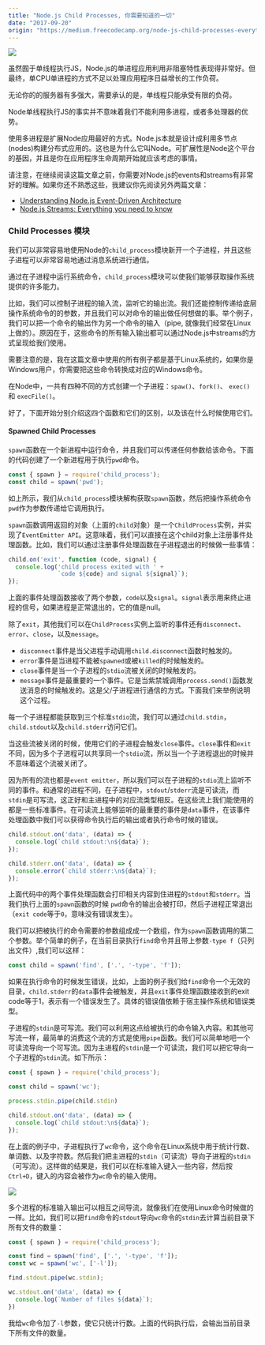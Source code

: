 ```yaml
---
title: "Node.js Child Processes, 你需要知道的一切"
date: "2017-09-20"
origin: "https://medium.freecodecamp.org/node-js-child-processes-everything-you-need-to-know-e69498fe970a"
---
```


![](https://chuguan.me/static/child_process.png)

虽然囿于单线程执行JS，Node.js的单进程应用利用非阻塞特性表现得非常好。但最终，单CPU单进程的方式不足以处理应用程序日益增长的工作负荷。

无论你的的服务器有多强大，需要承认的是，单线程只能承受有限的负荷。

Node单线程执行JS的事实并不意味着我们不能利用多进程，或者多处理器的优势。

使用多进程是扩展Node应用最好的方式。Node.js本就是设计成利用多节点(nodes)构建分布式应用的。这也是为什么它叫Node。可扩展性是Node这个平台的基因，并且是你在应用程序生命周期开始就应该考虑的事情。

请注意，在继续阅读这篇文章之前，你需要对Node.js的events和streams有非常好的理解。如果你还不熟悉这些，我建议你先阅读另外两篇文章：

* [Understanding Node.js Event-Driven Architecture](https://medium.freecodecamp.org/understanding-node-js-event-driven-architecture-223292fcbc2d)
* [Node.js Streams: Everything you need to know](https://medium.freecodecamp.org/node-js-streams-everything-you-need-to-know-c9141306be93)

### Child Processes 模块

我们可以非常容易地使用Node的`child_process`模块新开一个子进程，并且这些子进程可以非常容易地通过消息系统进行通信。

通过在子进程中运行系统命令，`child_process`模块可以使我们能够获取操作系统提供的许多能力。

比如，我们可以控制子进程的输入流，监听它的输出流。我们还能控制传递给底层操作系统命令的的参数，并且我们可以对命令的输出做任何想做的事。举个例子，我们可以把一个命令的输出作为另一个命令的输入（pipe, 就像我们经常在Linux上做的）。原因在于，这些命令的所有输入输出都可以通过Node.js中streams的方式呈现给我们使用。

需要注意的是，我在这篇文章中使用的所有例子都是基于Linux系统的，如果你是Windows用户，你需要把这些命令转换成对应的Windows命令。

在Node中，一共有四种不同的方式创建一个子进程：`spaw()`、`fork()`、 `exec()` 和 `execFile()`。

好了，下面开始分别介绍这四个函数和它们的区别，以及该在什么时候使用它们。

#### Spawned Child Processes

`spawn`函数在一个新进程中运行命令，并且我们可以传递任何参数给该命令。下面的代码创建了一个新进程用于执行`pwd`命令。

```javascript
const { spawn } = require('child_process');
const child = spawn('pwd');
```

如上所示，我们从`child_process`模块解构获取`spawn`函数，然后把操作系统命令`pwd`作为参数传递给它调用执行。

`spawn`函数调用返回的对象（上面的`child`对象）是一个`ChildProcess`实例，并实现了`EventEmitter API`。这意味着，我们可以直接在这个child对象上注册事件处理函数。比如，我们可以通过注册事件处理函数在子进程退出的时候做一些事情：

```javascript
child.on('exit', function (code, signal) {
  console.log('child process exited with ' +
              `code ${code} and signal ${signal}`);
});
```

上面的事件处理函数接收了两个参数，`code`以及`signal`。`signal`表示用来终止进程的信号，如果进程是正常退出的，它的值是null。

除了`exit`，其他我们可以在`ChildProcess`实例上监听的事件还有`disconnect`、 `error`、`close`，以及`message`。

* `disconnect`事件是当父进程手动调用`child.disconnect`函数时触发的。
* `error`事件是当进程不能被`spawned`或被`killed`的时候触发的。
* `close`事件是当一个子进程的`stdio`流被关闭的时候触发的。
* `message`事件是最重要的一个事件。它是当紫禁城调用`process.send()`函数发送消息的时候触发的。这是父/子进程进行通信的方式。下面我们来举例说明这个过程。

每一个子进程都能获取到三个标准`stdio`流，我们可以通过`child.stdin`，`child.stdout`以及`child.stderr`访问它们。

当这些流被关闭的时候，使用它们的子进程会触发`close`事件。`close`事件和`exit`不同，因为多个子进程可以共享同一个`stdio`流，所以当一个子进程退出的时候并不意味着这个流被关闭了。

因为所有的流也都是`event emitter`，所以我们可以在子进程的`stdio`流上监听不同的事件。和通常的进程不同，在子进程中，`stdout`/`stderr`流是可读流，而`stdin`是可写流，这正好和主进程中的对应流类型相反。在这些流上我们能使用的都是一些标准事件。在可读流上能够监听的最重要的事件是`data`事件，在该事件处理函数中我们可以获得命令执行后的输出或者执行命令时候的错误。

```javascript
child.stdout.on('data', (data) => {
  console.log(`child stdout:\n${data}`);
});

child.stderr.on('data', (data) => {
  console.error(`child stderr:\n${data}`);
});
```

上面代码中的两个事件处理函数会打印相关内容到住进程的`stdout`和`stderr`。当我们执行上面的`spawn`函数的时候 `pwd`命令的输出会被打印，然后子进程正常退出（`exit code`等于`0`，意味没有错误发生）。

我们可以把被执行的命令需要的参数组成成一个数组，作为`spawn`函数调用的第二个参数。举个简单的例子，在当前目录执行`find`命令并且带上参数`-type f`（只列出文件）,我们可以这样：

```javascript
const child = spawn('find', ['.', '-type', 'f']);
```

如果在执行命令的时候发生错误，比如，上面的例子我们给`find`命令一个无效的目录，`child.stderr`的`data`事件会被触发，并且`exit`事件处理函数接收到的exit code等于1，表示有一个错误发生了。具体的错误值依赖于宿主操作系统和错误类型。

子进程的`stdin`是可写流。我们可以利用这点给被执行的命令输入内容。和其他可写流一样，最简单的消费这个流的方式是使用`pipe`函数。我们可以简单地吧一个可读流导向一个可写流。因为主进程的`stdin`是一个可读流，我们可以把它导向一个子进程的`stdin`流。如下所示：

```javascript
const { spawn } = require('child_process');

const child = spawn('wc');

process.stdin.pipe(child.stdin)

child.stdout.on('data', (data) => {
  console.log(`child stdout:\n${data}`);
});
```

在上面的例子中，子进程执行了`wc`命令，这个命令在Linux系统中用于统计行数、单词数、以及字符数。然后我们把主进程的`stdin`（可读流）导向子进程的`stdin`（可写流）。这样做的结果是，我们可以在标准输入键入一些内容，然后按`Ctrl+D`，键入的内容会被作为`wc`命令的输入使用。

![](https://chuguan.me/static/child_process_demo_1.gif)

多个进程的标准输入输出可以相互之间导流，就像我们在使用Linux命令时候做的一样。比如，我们可以把`find`命令的`stdout`导向`wc`命令的`stdin`去计算当前目录下所有文件的数量：

```javascript
const { spawn } = require('child_process');

const find = spawn('find', ['.', '-type', 'f']);
const wc = spawn('wc', ['-l']);

find.stdout.pipe(wc.stdin);

wc.stdout.on('data', (data) => {
  console.log(`Number of files ${data}`);
})
```

我给`wc`命令加了`-l`参数，使它只统计行数。上面的代码执行后，会输出当前目录下所有文件的数量。








